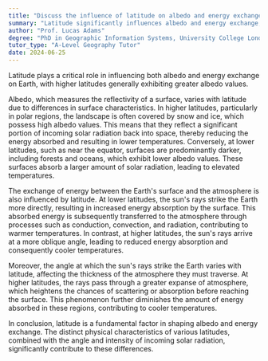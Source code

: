 ```yaml
---
title: "Discuss the influence of latitude on albedo and energy exchange"
summary: "Latitude significantly influences albedo and energy exchange, with higher latitudes generally having higher albedo values."
author: "Prof. Lucas Adams"
degree: "PhD in Geographic Information Systems, University College London"
tutor_type: "A-Level Geography Tutor"
date: 2024-06-25
---
```


Latitude plays a critical role in influencing both albedo and energy exchange on Earth, with higher latitudes generally exhibiting greater albedo values.

Albedo, which measures the reflectivity of a surface, varies with latitude due to differences in surface characteristics. In higher latitudes, particularly in polar regions, the landscape is often covered by snow and ice, which possess high albedo values. This means that they reflect a significant portion of incoming solar radiation back into space, thereby reducing the energy absorbed and resulting in lower temperatures. Conversely, at lower latitudes, such as near the equator, surfaces are predominantly darker, including forests and oceans, which exhibit lower albedo values. These surfaces absorb a larger amount of solar radiation, leading to elevated temperatures.

The exchange of energy between the Earth's surface and the atmosphere is also influenced by latitude. At lower latitudes, the sun's rays strike the Earth more directly, resulting in increased energy absorption by the surface. This absorbed energy is subsequently transferred to the atmosphere through processes such as conduction, convection, and radiation, contributing to warmer temperatures. In contrast, at higher latitudes, the sun's rays arrive at a more oblique angle, leading to reduced energy absorption and consequently cooler temperatures.

Moreover, the angle at which the sun's rays strike the Earth varies with latitude, affecting the thickness of the atmosphere they must traverse. At higher latitudes, the rays pass through a greater expanse of atmosphere, which heightens the chances of scattering or absorption before reaching the surface. This phenomenon further diminishes the amount of energy absorbed in these regions, contributing to cooler temperatures.

In conclusion, latitude is a fundamental factor in shaping albedo and energy exchange. The distinct physical characteristics of various latitudes, combined with the angle and intensity of incoming solar radiation, significantly contribute to these differences.
    